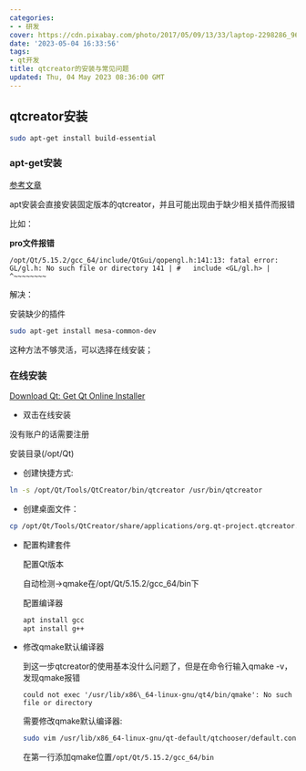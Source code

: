 ```yaml
---
categories:
- - 研发
cover: https://cdn.pixabay.com/photo/2017/05/09/13/33/laptop-2298286_960_720.png
date: '2023-05-04 16:33:56'
tags:
- qt开发
title: qtcreator的安装与常见问题
updated: Thu, 04 May 2023 08:36:00 GMT
---
```

## qtcreator安装

```bash
sudo apt-get install build-essential
```

### apt-get安装

[参考文章](https://blog.csdn.net/weixin_48560325/article/details/124373125)

apt安装会直接安装固定版本的qtcreator，并且可能出现由于缺少相关插件而报错

比如：

**pro文件报错**

`/opt/Qt/5.15.2/gcc_64/include/QtGui/qopengl.h:141:13: fatal error: GL/gl.h: No such file or directory 141 | #   include <GL/gl.h> |             ^~~~~~~~~`

解决：

安装缺少的插件

```bash
sudo apt-get install mesa-common-dev
```

这种方法不够灵活，可以选择在线安装；

### 在线安装

[Download Qt: Get Qt Online Installer](https://www.qt.io/download-qt-installer)

* 双击在线安装

没有账户的话需要注册

安装目录(/opt/Qt)

* 创建快捷方式:

```bash
ln -s /opt/Qt/Tools/QtCreator/bin/qtcreator /usr/bin/qtcreator
```

* 创建桌面文件：

```bash
cp /opt/Qt/Tools/QtCreator/share/applications/org.qt-project.qtcreator.desktop /usr/share/applications/org.qt-project.qtcreator.desktop
```

* 配置构建套件

  配置Qt版本

  自动检测->qmake在/opt/Qt/5.15.2/gcc_64/bin下

  配置编译器

  ```bash
  apt install gcc
  apt install g++
  ```
* 修改qmake默认编译器

  到这一步qtcreator的使用基本没什么问题了，但是在命令行输入qmake -v，发现qmake报错

  `could not exec '/usr/lib/x86\_64-linux-gnu/qt4/bin/qmake': No such file or directory`

  需要修改qmake默认编译器:

  ```bash
  sudo vim /usr/lib/x86_64-linux-gnu/qt-default/qtchooser/default.conf
  ```

  在第一行添加qmake位置`/opt/Qt/5.15.2/gcc_64/bin`
